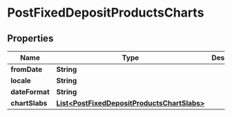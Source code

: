 # PostFixedDepositProductsCharts

## Properties
Name | Type | Description | Notes
------------ | ------------- | ------------- | -------------
**fromDate** | **String** |  |  [optional]
**locale** | **String** |  |  [optional]
**dateFormat** | **String** |  |  [optional]
**chartSlabs** | [**List&lt;PostFixedDepositProductsChartSlabs&gt;**](PostFixedDepositProductsChartSlabs.md) |  |  [optional]
